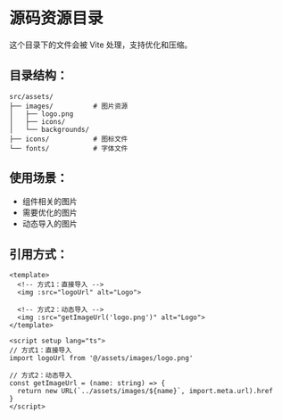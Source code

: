 # 源码资源目录

这个目录下的文件会被 Vite 处理，支持优化和压缩。

## 目录结构：
```
src/assets/
├── images/          # 图片资源
│   ├── logo.png
│   ├── icons/
│   └── backgrounds/
├── icons/           # 图标文件
└── fonts/           # 字体文件
```

## 使用场景：
- 组件相关的图片
- 需要优化的图片
- 动态导入的图片

## 引用方式：
```vue
<template>
  <!-- 方式1：直接导入 -->
  <img :src="logoUrl" alt="Logo">
  
  <!-- 方式2：动态导入 -->
  <img :src="getImageUrl('logo.png')" alt="Logo">
</template>

<script setup lang="ts">
// 方式1：直接导入
import logoUrl from '@/assets/images/logo.png'

// 方式2：动态导入
const getImageUrl = (name: string) => {
  return new URL(`../assets/images/${name}`, import.meta.url).href
}
</script>
``` 